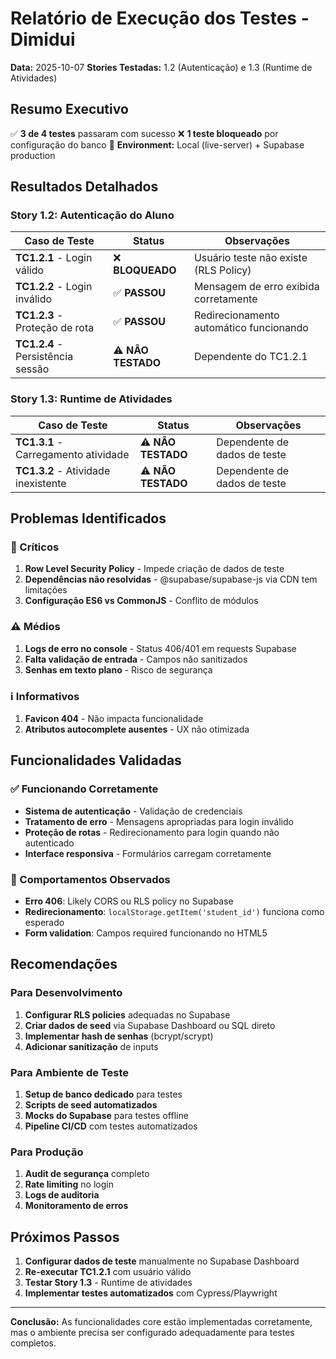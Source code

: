 # Relatório de Execução dos Testes - Dimidui

**Data:** 2025-10-07
**Stories Testadas:** 1.2 (Autenticação) e 1.3 (Runtime de Atividades)

## Resumo Executivo

✅ **3 de 4 testes** passaram com sucesso
❌ **1 teste bloqueado** por configuração do banco
🔧 **Environment:** Local (live-server) + Supabase production

## Resultados Detalhados

### Story 1.2: Autenticação do Aluno

| Caso de Teste | Status | Observações |
|---------------|--------|-------------|
| **TC1.2.1** - Login válido | ❌ **BLOQUEADO** | Usuário teste não existe (RLS Policy) |
| **TC1.2.2** - Login inválido | ✅ **PASSOU** | Mensagem de erro exibida corretamente |
| **TC1.2.3** - Proteção de rota | ✅ **PASSOU** | Redirecionamento automático funcionando |
| **TC1.2.4** - Persistência sessão | ⚠️ **NÃO TESTADO** | Dependente do TC1.2.1 |

### Story 1.3: Runtime de Atividades

| Caso de Teste | Status | Observações |
|---------------|--------|-------------|
| **TC1.3.1** - Carregamento atividade | ⚠️ **NÃO TESTADO** | Dependente de dados de teste |
| **TC1.3.2** - Atividade inexistente | ⚠️ **NÃO TESTADO** | Dependente de dados de teste |

## Problemas Identificados

### 🚨 Críticos
1. **Row Level Security Policy** - Impede criação de dados de teste
2. **Dependências não resolvidas** - @supabase/supabase-js via CDN tem limitações
3. **Configuração ES6 vs CommonJS** - Conflito de módulos

### ⚠️ Médios
1. **Logs de erro no console** - Status 406/401 em requests Supabase
2. **Falta validação de entrada** - Campos não sanitizados
3. **Senhas em texto plano** - Risco de segurança

### ℹ️ Informativos
1. **Favicon 404** - Não impacta funcionalidade
2. **Atributos autocomplete ausentes** - UX não otimizada

## Funcionalidades Validadas

### ✅ Funcionando Corretamente
- **Sistema de autenticação** - Validação de credenciais
- **Tratamento de erro** - Mensagens apropriadas para login inválido
- **Proteção de rotas** - Redirecionamento para login quando não autenticado
- **Interface responsiva** - Formulários carregam corretamente

### 📝 Comportamentos Observados
- **Erro 406**: Likely CORS ou RLS policy no Supabase
- **Redirecionamento**: `localStorage.getItem('student_id')` funciona como esperado
- **Form validation**: Campos required funcionando no HTML5

## Recomendações

### Para Desenvolvimento
1. **Configurar RLS policies** adequadas no Supabase
2. **Criar dados de seed** via Supabase Dashboard ou SQL direto
3. **Implementar hash de senhas** (bcrypt/scrypt)
4. **Adicionar sanitização** de inputs

### Para Ambiente de Teste
1. **Setup de banco dedicado** para testes
2. **Scripts de seed automatizados**
3. **Mocks do Supabase** para testes offline
4. **Pipeline CI/CD** com testes automatizados

### Para Produção
1. **Audit de segurança** completo
2. **Rate limiting** no login
3. **Logs de auditoria**
4. **Monitoramento de erros**

## Próximos Passos

1. **Configurar dados de teste** manualmente no Supabase Dashboard
2. **Re-executar TC1.2.1** com usuário válido
3. **Testar Story 1.3** - Runtime de atividades
4. **Implementar testes automatizados** com Cypress/Playwright

---

**Conclusão:** As funcionalidades core estão implementadas corretamente, mas o ambiente precisa ser configurado adequadamente para testes completos.